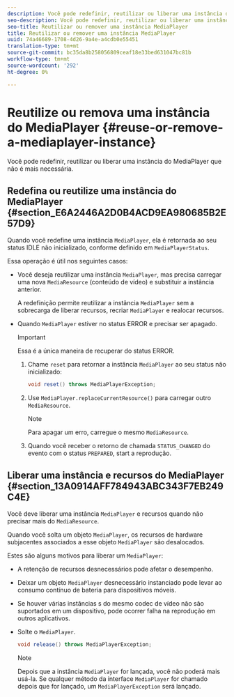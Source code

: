 ```yaml
---
description: Você pode redefinir, reutilizar ou liberar uma instância do MediaPlayer que não é mais necessária.
seo-description: Você pode redefinir, reutilizar ou liberar uma instância do MediaPlayer que não é mais necessária.
seo-title: Reutilizar ou remover uma instância MediaPlayer
title: Reutilizar ou remover uma instância MediaPlayer
uuid: 74a46689-1708-4d26-9a4e-a4cdb0e55451
translation-type: tm+mt
source-git-commit: bc35da8b258056809ceaf18e33bed631047bc81b
workflow-type: tm+mt
source-wordcount: '292'
ht-degree: 0%

---
```



# Reutilize ou remova uma instância do MediaPlayer {#reuse-or-remove-a-mediaplayer-instance}

Você pode redefinir, reutilizar ou liberar uma instância do MediaPlayer que não é mais necessária.

## Redefina ou reutilize uma instância do MediaPlayer {#section_E6A2446A2D0B4ACD9EA980685B2E57D9}

Quando você redefine uma instância `MediaPlayer`, ela é retornada ao seu status IDLE não inicializado, conforme definido em `MediaPlayerStatus`.

Essa operação é útil nos seguintes casos:

* Você deseja reutilizar uma instância `MediaPlayer`, mas precisa carregar uma nova `MediaResource` (conteúdo de vídeo) e substituir a instância anterior.

   A redefinição permite reutilizar a instância `MediaPlayer` sem a sobrecarga de liberar recursos, recriar `MediaPlayer` e realocar recursos.

* Quando `MediaPlayer` estiver no status ERROR e precisar ser apagado.

   >[!IMPORTANT]
   >
   >Essa é a única maneira de recuperar do status ERROR.

   1. Chame `reset` para retornar a instância `MediaPlayer` ao seu status não inicializado:

      ```java
      void reset() throws MediaPlayerException; 
      ```

   1. Use `MediaPlayer.replaceCurrentResource()` para carregar outro `MediaResource`.

      >[!NOTE]
      >
      >Para apagar um erro, carregue o mesmo `MediaResource`.

   1. Quando você receber o retorno de chamada `STATUS_CHANGED` do evento com o status `PREPARED`, start a reprodução.

## Liberar uma instância e recursos do MediaPlayer {#section_13A0914AFF784943ABC343F7EB249C4E}

Você deve liberar uma instância `MediaPlayer` e recursos quando não precisar mais do `MediaResource`.

Quando você solta um objeto `MediaPlayer`, os recursos de hardware subjacentes associados a esse objeto `MediaPlayer` são desalocados.

Estes são alguns motivos para liberar um `MediaPlayer`:

* A retenção de recursos desnecessários pode afetar o desempenho.
* Deixar um objeto `MediaPlayer` desnecessário instanciado pode levar ao consumo contínuo de bateria para dispositivos móveis.
* Se houver várias instâncias
s do mesmo codec de vídeo não são suportados em um dispositivo, pode ocorrer falha na reprodução em outros aplicativos.

* Solte o `MediaPlayer`.

   ```java
   void release() throws MediaPlayerException;
   ```

   >[!NOTE]
   >
   >Depois que a instância `MediaPlayer` for lançada, você não poderá mais usá-la. Se qualquer método da interface `MediaPlayer` for chamado depois que for lançado, um `MediaPlayerException` será lançado.